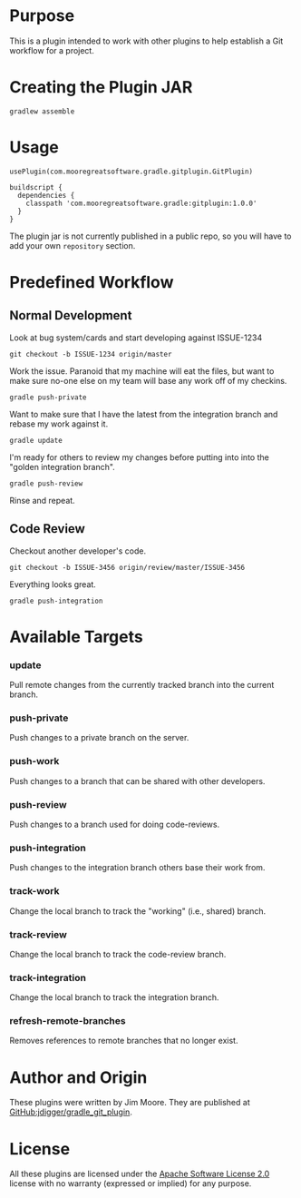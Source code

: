# Purpose

This is a plugin intended to work with other plugins to help establish a Git workflow for a project.

# Creating the Plugin JAR

    gradlew assemble

# Usage

    usePlugin(com.mooregreatsoftware.gradle.gitplugin.GitPlugin)

    buildscript {
      dependencies {
        classpath 'com.mooregreatsoftware.gradle:gitplugin:1.0.0'
      }
    }

The plugin jar is not currently published in a public repo, so you will have to add your own `repository` section.

# Predefined Workflow

## Normal Development

Look at bug system/cards and start developing against ISSUE-1234

    git checkout -b ISSUE-1234 origin/master

Work the issue.  Paranoid that my machine will eat the files, but want to make sure no-one else on my team will base any work off of my checkins.

    gradle push-private

Want to make sure that I have the latest from the integration branch and rebase my work against it.

    gradle update

I'm ready for others to review my changes before putting into into the "golden integration branch".

    gradle push-review

Rinse and repeat.


## Code Review

Checkout another developer's code.

    git checkout -b ISSUE-3456 origin/review/master/ISSUE-3456

Everything looks great.

    gradle push-integration


# Available Targets

### update
Pull remote changes from the currently tracked branch into the current branch.

### push-private
Push changes to a private branch on the server.

### push-work
Push changes to a branch that can be shared with other developers.

### push-review
Push changes to a branch used for doing code-reviews.

### push-integration
Push changes to the integration branch others base their work from.

### track-work
Change the local branch to track the "working" (i.e., shared) branch.

### track-review
Change the local branch to track the code-review branch.

### track-integration
Change the local branch to track the integration branch.

### refresh-remote-branches
Removes references to remote branches that no longer exist.

# Author and Origin

These plugins were written by Jim Moore.  They are published at [GitHub:jdigger/gradle\_git\_plugin](http://github.com/jdigger/gradle_git_plugin).

# License

All these plugins are licensed under the [Apache Software License 2.0](http://www.apache.org/licenses/LICENSE-2.0.html) license with no warranty (expressed or implied) for any purpose.
